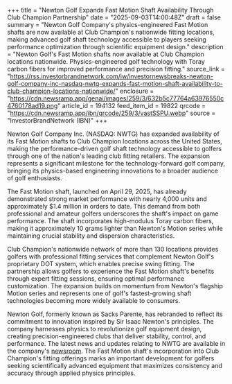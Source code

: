 +++
title = "Newton Golf Expands Fast Motion Shaft Availability Through Club Champion Partnership"
date = "2025-09-03T14:00:48Z"
draft = false
summary = "Newton Golf Company's physics-engineered Fast Motion shafts are now available at Club Champion's nationwide fitting locations, making advanced golf shaft technology accessible to players seeking performance optimization through scientific equipment design."
description = "Newton Golf's Fast Motion shafts now available at Club Champion locations nationwide. Physics-engineered golf technology with Toray carbon fibers for improved performance and precision fitting."
source_link = "https://rss.investorbrandnetwork.com/iw/investornewsbreaks-newton-golf-company-inc-nasdaq-nwtg-expands-fast-motion-shaft-availability-to-club-champion-locations-nationwide/"
enclosure = "https://cdn.newsramp.app/genai/images/259/3/632b5c77764a63976550c4760178ad19.png"
article_id = 194132
feed_item_id = 19822
qrcode = "https://cdn.newsramp.app/ibn/qrcode/259/3/vastSSPU.webp"
source = "InvestorBrandNetwork (IBN)"
+++

<p>Newton Golf Company Inc. (NASDAQ: NWTG) has expanded availability of its Fast Motion shafts to Club Champion locations across the United States, making the performance-driven golf shaft technology accessible to golfers through one of the nation's leading club fitting retailers. The expansion represents a significant milestone for the technology-forward golf company, bringing its physics-based engineering innovations to a broader audience of golf enthusiasts.</p><p>The Fast Motion shaft, launched on April 29, 2025, has already demonstrated strong market performance with nearly 4,000 units and approximately $1.4 million in orders to date. This demand from both professional and amateur golfers underscores the shaft's impact on game performance. The shaft incorporates high-modulus Toray carbon fibers, making it approximately 10 grams lighter than Newton's Motion series while maintaining crucial stability and dispersion characteristics.</p><p>Club Champion's nationwide network of more than 130 locations provides golfers with professional fitting services that complement Newton Golf's proprietary DOT system, which enables precise swing fitting. The partnership allows golfers to experience the Fast Motion shaft's benefits through expert fitting sessions, ensuring optimal performance customization. The expansion builds on momentum from Newton's flagship Motion series and represents one of golf's fastest-growing shaft technologies becoming more widely available to consumers.</p><p>Newton Golf, formerly known as Sacks Parente, has rebranded to reflect its commitment to innovation inspired by Sir Isaac Newton's principles. The company harnesses physics to revolutionize golf equipment design, creating precision-engineered clubs that deliver stability, control, and performance. The latest news and updates relating to NWTG are available in the company's <a href="https://ibn.fm/NWTG" rel="nofollow" target="_blank">newsroom</a>. The Fast Motion shaft's incorporation into Club Champion's fitting offerings marks an important development for golfers seeking scientifically advanced equipment that maximizes consistency and accuracy through applied physics principles.</p>
